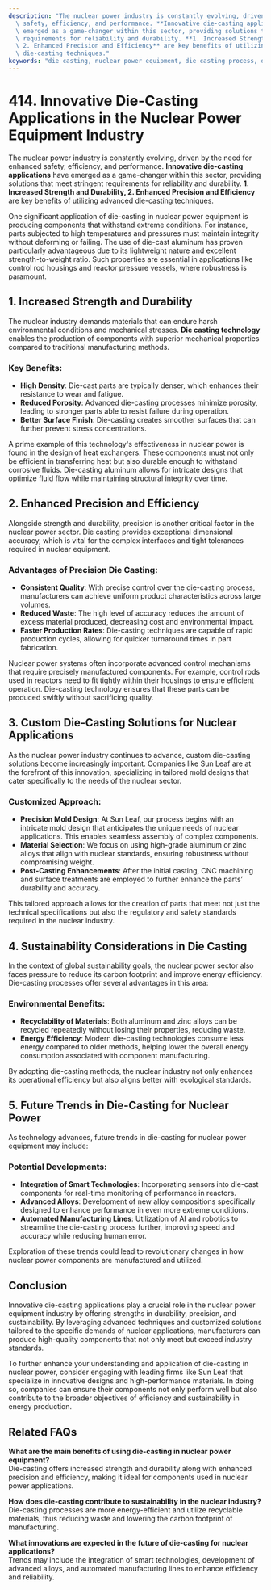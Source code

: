 ```yaml
---
description: "The nuclear power industry is constantly evolving, driven by the need for enhanced\
  \ safety, efficiency, and performance. **Innovative die-casting applications** have\
  \ emerged as a game-changer within this sector, providing solutions that meet stringent\
  \ requirements for reliability and durability. **1. Increased Strength and Durability,\
  \ 2. Enhanced Precision and Efficiency** are key benefits of utilizing advanced\
  \ die-casting techniques."
keywords: "die casting, nuclear power equipment, die casting process, die-cast aluminum"
---
```

# 414. Innovative Die-Casting Applications in the Nuclear Power Equipment Industry

The nuclear power industry is constantly evolving, driven by the need for enhanced safety, efficiency, and performance. **Innovative die-casting applications** have emerged as a game-changer within this sector, providing solutions that meet stringent requirements for reliability and durability. **1. Increased Strength and Durability, 2. Enhanced Precision and Efficiency** are key benefits of utilizing advanced die-casting techniques.

One significant application of die-casting in nuclear power equipment is producing components that withstand extreme conditions. For instance, parts subjected to high temperatures and pressures must maintain integrity without deforming or failing. The use of die-cast aluminum has proven particularly advantageous due to its lightweight nature and excellent strength-to-weight ratio. Such properties are essential in applications like control rod housings and reactor pressure vessels, where robustness is paramount.

## **1. Increased Strength and Durability**

The nuclear industry demands materials that can endure harsh environmental conditions and mechanical stresses. **Die casting technology** enables the production of components with superior mechanical properties compared to traditional manufacturing methods. 

### Key Benefits:
- **High Density**: Die-cast parts are typically denser, which enhances their resistance to wear and fatigue.
- **Reduced Porosity**: Advanced die-casting processes minimize porosity, leading to stronger parts able to resist failure during operation.
- **Better Surface Finish**: Die-casting creates smoother surfaces that can further prevent stress concentrations.

A prime example of this technology's effectiveness in nuclear power is found in the design of heat exchangers. These components must not only be efficient in transferring heat but also durable enough to withstand corrosive fluids. Die-casting aluminum allows for intricate designs that optimize fluid flow while maintaining structural integrity over time.

## **2. Enhanced Precision and Efficiency**

Alongside strength and durability, precision is another critical factor in the nuclear power sector. Die casting provides exceptional dimensional accuracy, which is vital for the complex interfaces and tight tolerances required in nuclear equipment.

### Advantages of Precision Die Casting:
- **Consistent Quality**: With precise control over the die-casting process, manufacturers can achieve uniform product characteristics across large volumes.
- **Reduced Waste**: The high level of accuracy reduces the amount of excess material produced, decreasing cost and environmental impact.
- **Faster Production Rates**: Die-casting techniques are capable of rapid production cycles, allowing for quicker turnaround times in part fabrication.

Nuclear power systems often incorporate advanced control mechanisms that require precisely manufactured components. For example, control rods used in reactors need to fit tightly within their housings to ensure efficient operation. Die-casting technology ensures that these parts can be produced swiftly without sacrificing quality.

## **3. Custom Die-Casting Solutions for Nuclear Applications**

As the nuclear power industry continues to advance, custom die-casting solutions become increasingly important. Companies like Sun Leaf are at the forefront of this innovation, specializing in tailored mold designs that cater specifically to the needs of the nuclear sector.

### Customized Approach:
- **Precision Mold Design**: At Sun Leaf, our process begins with an intricate mold design that anticipates the unique needs of nuclear applications. This enables seamless assembly of complex components.
- **Material Selection**: We focus on using high-grade aluminum or zinc alloys that align with nuclear standards, ensuring robustness without compromising weight.
- **Post-Casting Enhancements**: After the initial casting, CNC machining and surface treatments are employed to further enhance the parts’ durability and accuracy.

This tailored approach allows for the creation of parts that meet not just the technical specifications but also the regulatory and safety standards required in the nuclear industry.

## **4. Sustainability Considerations in Die Casting**

In the context of global sustainability goals, the nuclear power sector also faces pressure to reduce its carbon footprint and improve energy efficiency. Die-casting processes offer several advantages in this area:

### Environmental Benefits:
- **Recyclability of Materials**: Both aluminum and zinc alloys can be recycled repeatedly without losing their properties, reducing waste.
- **Energy Efficiency**: Modern die-casting technologies consume less energy compared to older methods, helping lower the overall energy consumption associated with component manufacturing.

By adopting die-casting methods, the nuclear industry not only enhances its operational efficiency but also aligns better with ecological standards.

## **5. Future Trends in Die-Casting for Nuclear Power**

As technology advances, future trends in die-casting for nuclear power equipment may include:

### Potential Developments:
- **Integration of Smart Technologies**: Incorporating sensors into die-cast components for real-time monitoring of performance in reactors.
- **Advanced Alloys**: Development of new alloy compositions specifically designed to enhance performance in even more extreme conditions.
- **Automated Manufacturing Lines**: Utilization of AI and robotics to streamline the die-casting process further, improving speed and accuracy while reducing human error.

Exploration of these trends could lead to revolutionary changes in how nuclear power components are manufactured and utilized.

## **Conclusion**

Innovative die-casting applications play a crucial role in the nuclear power equipment industry by offering strengths in durability, precision, and sustainability. By leveraging advanced techniques and customized solutions tailored to the specific demands of nuclear applications, manufacturers can produce high-quality components that not only meet but exceed industry standards.

To further enhance your understanding and application of die-casting in nuclear power, consider engaging with leading firms like Sun Leaf that specialize in innovative designs and high-performance materials. In doing so, companies can ensure their components not only perform well but also contribute to the broader objectives of efficiency and sustainability in energy production.

## Related FAQs

**What are the main benefits of using die-casting in nuclear power equipment?**  
Die-casting offers increased strength and durability along with enhanced precision and efficiency, making it ideal for components used in nuclear power applications.

**How does die-casting contribute to sustainability in the nuclear industry?**  
Die-casting processes are more energy-efficient and utilize recyclable materials, thus reducing waste and lowering the carbon footprint of manufacturing.

**What innovations are expected in the future of die-casting for nuclear applications?**  
Trends may include the integration of smart technologies, development of advanced alloys, and automated manufacturing lines to enhance efficiency and reliability.
